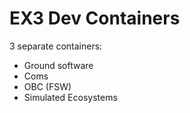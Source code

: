 # EX3 Dev Containers

3 separate containers:

- Ground software
- Coms
- OBC (FSW)
- Simulated Ecosystems
